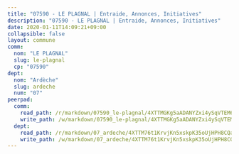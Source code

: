 ```yaml
---
title: "07590 - LE PLAGNAL | Entraide, Annonces, Initiatives"
description: "07590 - LE PLAGNAL | Entraide, Annonces, Initiatives"
date: 2020-01-11T14:09:21+09:00
collapsible: false
layout: commune
comm:
  nom: "LE PLAGNAL"
  slug: le-plagnal
  cp: "07590"
dept:
  nom: "Ardèche"
  slug: ardeche
  num: "07"
peerpad:
  comm:
    read_path: /r/markdown/07590_le-plagnal/4XTTMGKg5aADANYZxi4ySqVTEM66zqn3yF1xXzMjBxK3E2Jwh
    write_path: /w/markdown/07590_le-plagnal/4XTTMGKg5aADANYZxi4ySqVTEM66zqn3yF1xXzMjBxK3E2Jwh-K3TgUhg9DzGfteFf9vWobzLFa2fLRa4XLVrVViHdz8uwXYGSrsFUJSfR665zVJPwuH4usxq5FbAgzcTC4NYq5E1BdJX1kntwgpPexaTdTVmm6PbgLNuxJas2VWxqGTcVscoQj1a7
  dept:
    read_path: /r/markdown/07_ardeche/4XTTM76t1KrvjKn5xskpK35oUjHPH8CQaLdMsC4TVbgaVPp9H
    write_path: /w/markdown/07_ardeche/4XTTM76t1KrvjKn5xskpK35oUjHPH8CQaLdMsC4TVbgaVPp9H-K3TgTz6XqMtb1TG26LozWQGWzYCmeEroVRKKCBntm7SADEzfC88gC5qx4GzHEVb3Y3CHH1FRtgCq45v9wokwFBFS6YysdmDNnD29f5C4C6FuF2ZpCUFJZY3XzmFx1kWscUwpw6qR
---
```


